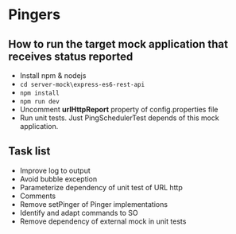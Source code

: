 # Pingers

## How to run the target mock application  that receives status reported
* Install npm & nodejs
* `cd server-mock\express-es6-rest-api`
* `npm install`
* `npm run dev`
* Uncomment **urlHttpReport** property of config.properties file
* Run unit tests. Just PingSchedulerTest depends of this mock application.

## Task list

* Improve log to output
* Avoid bubble exception
* Parameterize dependency of unit test of URL http
* Comments
* Remove setPinger of Pinger implementations
* Identify and adapt commands to SO
* Remove dependency of external mock in unit tests